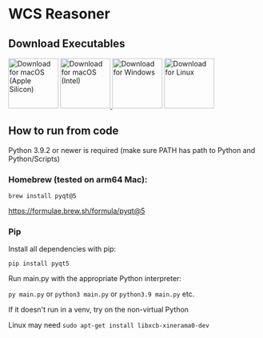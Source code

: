 # WCS Reasoner

## Download Executables


<a href="https://github.com/theShirNick/WCS/releases/download/v1.0.0/WCS.Reasoner.Apple.Silicon.dmg"><img src="https://upload.wikimedia.org/wikipedia/commons/3/30/MacOS_logo.svg" alt="Download for macOS (Apple Silicon)" width="100" height="100"></a> <a href="https://github.com/theShirNick/WCS/releases/download/v1.0.0/WCS.Reasoner.Intel.Mac.dmg"><img src="https://upload.wikimedia.org/wikipedia/commons/3/30/MacOS_logo.svg" alt="Download for macOS (Intel)" width="100" height="100"> </a> <a href="https://github.com/theShirNick/WCS/releases/download/v1.0.0/WCS.Reasoner.Windows.x86.zip"><img src="https://upload.wikimedia.org/wikipedia/commons/7/7e/Font_Awesome_5_brands_windows.svg" alt="Download for Windows" width="100" height="100"></a> <a href="https://github.com/theShirNick/WCS/releases/download/v1.0.0/WCS.Reasoner.Linux.x86.zip"><img src="https://upload.wikimedia.org/wikipedia/commons/d/df/Font_Awesome_5_brands_linux.svg" alt="Download for Linux" width="100" height="100"></a>



## How to run from code
Python 3.9.2 or newer is required (make sure PATH has path to Python and Python/Scripts)

### Homebrew (tested on arm64 Mac):
`brew install pyqt@5`

https://formulae.brew.sh/formula/pyqt@5


### Pip
Install all dependencies with pip:

`pip install pyqt5`

Run main.py with the appropriate Python interpreter:

`py main.py` or `python3 main.py` or `python3.9 main.py` etc.

If it doesn't run in a venv, try on the non-virtual Python

Linux may need `sudo apt-get install libxcb-xinerama0-dev`
